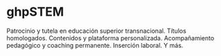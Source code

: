 # ghpSTEM
Patrocinio y tutela en educación superior transnacional. Títulos homologados. Contenidos y plataforma personalizada. Acompañamiento pedagógico y coaching permanente. Inserción laboral. Y más.
